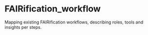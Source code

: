 # FAIRification_workflow
Mapping existing FAIRification workflows, describing roles, tools and insights per steps.
